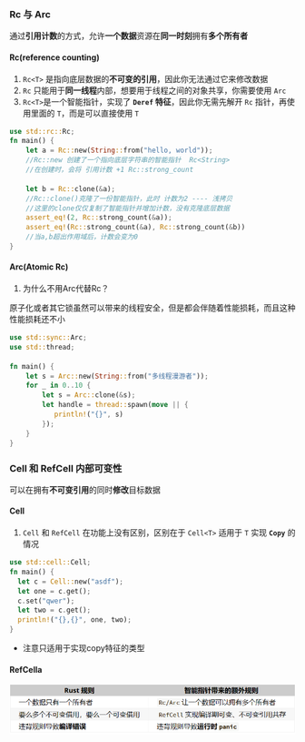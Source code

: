 ### Rc 与 Arc

通过**引用计数**的方式，允许**一个数据**资源在**同一时刻**拥有**多个所有者**

#### Rc(reference counting)

1. `Rc<T>` 是指向底层数据的**不可变的引用**，因此你无法通过它来修改数据
2. `Rc` 只能用于**同一线程**内部，想要用于线程之间的对象共享，你需要使用 `Arc`
3. `Rc<T>`是一个智能指针，实现了 **`Deref` 特征**，因此你无需先解开 `Rc` 指针，再使用里面的 `T`，而是可以直接使用 `T`

```rust
use std::rc::Rc;
fn main() {
    let a = Rc::new(String::from("hello, world"));
    //Rc::new 创建了一个指向底层字符串的智能指针  Rc<String>
    //在创建时，会将 引用计数 +1 Rc::strong_count
    
    let b = Rc::clone(&a);
	//Rc::clone()克隆了一份智能指针，此时 计数为2 ---- 浅拷贝
    //这里的clone仅仅复制了智能指针并增加计数，没有克隆底层数据
    assert_eq!(2, Rc::strong_count(&a));
    assert_eq!(Rc::strong_count(&a), Rc::strong_count(&b))
    //当a,b超出作用域后，计数会变为0
}
```



#### Arc(Atomic Rc)

1. 为什么不用Arc代替Rc？

原子化或者其它锁虽然可以带来的线程安全，但是都会伴随着性能损耗，而且这种性能损耗还不小

```rust
use std::sync::Arc;
use std::thread;

fn main() {
    let s = Arc::new(String::from("多线程漫游者"));
    for _ in 0..10 {
        let s = Arc::clone(&s);
        let handle = thread::spawn(move || {
           println!("{}", s)
        });
    }
}	
```





### Cell 和 RefCell 内部可变性

可以在拥有**不可变引用**的同时**修改**目标数据

#### Cell

1. `Cell` 和 `RefCell` 在功能上没有区别，区别在于 `Cell<T>` 适用于 `T` 实现 **`Copy`** 的情况

```rust
use std::cell::Cell;
fn main() {
  let c = Cell::new("asdf");
  let one = c.get();
  c.set("qwer");
  let two = c.get();
  println!("{},{}", one, two);
}
```

- 注意只适用于实现copy特征的类型



#### RefCella

![image-20230727154857598](assets/image-20230727154857598.png)
